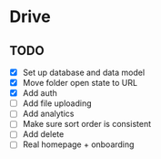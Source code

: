 # Drive

## TODO
- [x] Set up database and data model
- [x] Move folder open state to URL
- [x] Add auth
- [ ] Add file uploading
- [ ] Add analytics
- [ ] Make sure sort order is consistent
- [ ] Add delete
- [ ] Real homepage + onboarding